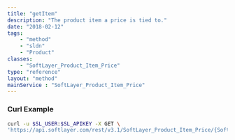 ```yaml
---
title: "getItem"
description: "The product item a price is tied to."
date: "2018-02-12"
tags:
    - "method"
    - "sldn"
    - "Product"
classes:
    - "SoftLayer_Product_Item_Price"
type: "reference"
layout: "method"
mainService : "SoftLayer_Product_Item_Price"
---
```


### Curl Example
```bash
curl -u $SL_USER:$SL_APIKEY -X GET \
'https://api.softlayer.com/rest/v3.1/SoftLayer_Product_Item_Price/{SoftLayer_Product_Item_PriceID}/getItem'
```
